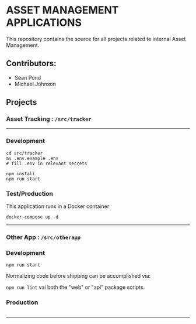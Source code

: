 # ASSET MANAGEMENT APPLICATIONS

This repository contains the source for all projects related to internal Asset Management.

## Contributors:

-   Sean Pond
-   Michael Johnson

## Projects

### Asset Tracking : `/src/tracker`

---

### Development

```
cd src/tracker
mv .env.example .env
# fill .env in relevant secrets

npm install
npm run start
```

### Test/Production

This application runs in a Docker container

```
docker-compose up -d
```

---

### Other App : `/src/otherapp`

### Development

```
npm run start
```

Normalizing code before shipping can be accomplished via:

`npm run lint` vai both the "web" or "api" package scripts.

### Production

```

```

---
